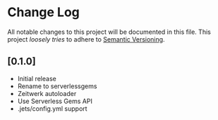 # Change Log

All notable changes to this project will be documented in this file.
This project *loosely tries* to adhere to [Semantic Versioning](http://semver.org/).

## [0.1.0]
- Initial release
- Rename to serverlessgems
- Zeitwerk autoloader
- Use Serverless Gems API
- .jets/config.yml support

